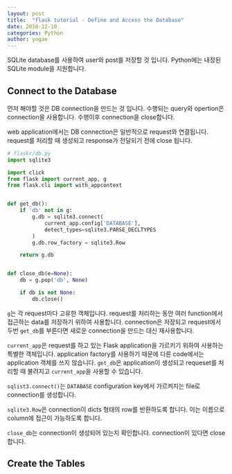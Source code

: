 ```yaml
---
layout: post
title:  "flask tutorial - Define and Access the Database"
date: 2018-12-10
categories: Python
author: yogae
---
```


SQLite database를 사용하여 user와 post를 저장할 것 입니다. Python에는 내장된 SQLite module을 지원합니다.

## Connect to the Database

먼저 해야할 것은 DB connection을 만드는 것 입니다. 수행되는 query와 opertion은 connection을 사용합니다. 수행이후 connection을 close합니다.

web application에서는 DB connection은 일반적으로 request와 연결됩니다. request를 처리할 때 생성되고 response가 전달되기 전에 close 됩니다.

```python
# flaskr/db.py
import sqlite3

import click
from flask import current_app, g
from flask.cli import with_appcontext


def get_db():
    if 'db' not in g:
        g.db = sqlite3.connect(
            current_app.config['DATABASE'],
            detect_types=sqlite3.PARSE_DECLTYPES
        )
        g.db.row_factory = sqlite3.Row

    return g.db


def close_db(e=None):
    db = g.pop('db', None)

    if db is not None:
        db.close()
```

`g`는 각 request마다 고유한 객체입니다. request를 처리하는 동안 여러 function에서 접근하는 data를 저장하기 위하여 사용합니다. connection은 저장되고 request에서 두번 `get_db`를 부른다면 새로운 connection을 만드는 대신 재사용합니다.

`current_app`은 request를 하고 있는 Flask application을 가르키기 위하여 사용하는 특별한 객체입니다. application factory를 사용하기 때문에 다른 code에서는 application 객체를 쓰지 않습니다. `get_db`은 application이 생성되고 requeset를 처리할 때 불려지고 `current_app`을 사용할 수 있습니다.

`sqlist3.connect()`는 `DATABASE` configuration key에서 가르켜지는 file로 connection를 생성합니다.

`sqlite3.Row`은 connection이 dicts 형태의 row를 반환하도록 합니다. 이는 이름으로 column에 접근이 가능하도록 합니다.

`close_db`는 connection이 생성되어 있는지 확인합니다. connection이 있다면 close합니다. 

## Create the Tables

